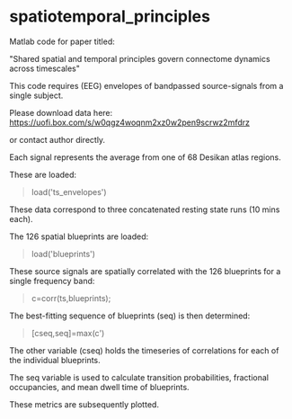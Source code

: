 # spatiotemporal_principles

Matlab code for paper titled:

"Shared spatial and temporal principles govern connectome dynamics across timescales"

This code requires (EEG) envelopes of bandpassed source-signals from a single subject.

Please download data here: https://uofi.box.com/s/w0qgz4woqnm2xz0w2pen9scrwz2mfdrz

or contact author directly.

Each signal represents the average from one of 68 Desikan atlas regions.

These are loaded:

> load('ts_envelopes')

These data correspond to three concatenated resting state runs (10 mins each).

The 126 spatial blueprints are loaded:

> load('blueprints')

These source signals are spatially correlated with the 126 blueprints for a single frequency band:

> c=corr(ts,blueprints);

The best-fitting sequence of blueprints (seq) is then determined:

> [cseq,seq]=max(c')

The other variable (cseq) holds the timeseries of correlations for each of the individual blueprints.

The seq variable is used to calculate transition probabilities, fractional occupancies, and mean dwell time of blueprints.

These metrics are subsequently plotted.
